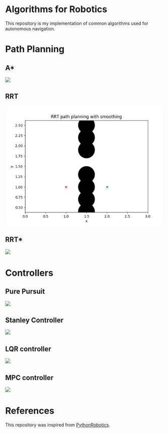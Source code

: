 # Algorithms for Robotics

This repository is my implementation of common algorithms used for autonomous navigation.

# Path Planning

## A*
<img src="figs/a_star.gif">

## RRT
<img src="figs/rrt.gif">

## RRT*
<img src="figs/rrt_star.gif">

# Controllers

## Pure Pursuit
<img src="figs/pure_pursuit.gif">

## Stanley Controller
<img src="figs/stanley_controller.gif">

## LQR controller
<img src="figs/lqr_controller.gif">

## MPC controller
<img src="figs/mpc.gif">

# References
This repository was inspired from [PythonRobotics](https://github.com/AtsushiSakai/PythonRobotics).

